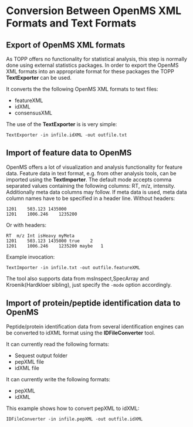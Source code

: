 Conversion Between OpenMS XML Formats and Text Formats
=====================================================

## Export of OpenMS XML formats

As TOPP offers no functionality for statistical analysis, this step is normally done using external statistics packages.
In order to export the OpenMS XML formats into an appropriate format for these packages the TOPP **TextExporter** can be
used.

It converts the the following OpenMS XML formats to text files:

- featureXML
- idXML
- consensusXML

The use of the **TextExporter** is is very simple:

`TextExporter -in infile.idXML -out outfile.txt`

## Import of feature data to OpenMS

OpenMS offers a lot of visualization and analysis functionality for feature data.
Feature data in text format, e.g. from other analysis tools, can be imported using the **TextImporter**. The default
mode accepts comma separated values containing the following columns: RT, m/z, intensity. Additionally meta data
columns may follow. If meta data is used, meta data column names have to be specified in a header line. Without headers:

```
1201	503.123	1435000
1201	1006.246	1235200
```

Or with headers:

```
RT	m/z	Int	isHeavy	myMeta
1201	503.123	1435000	true	2
1201	1006.246	1235200	maybe	1
```

Example invocation:

`TextImporter -in infile.txt -out outfile.featureXML`

The tool also supports data from msInspect,SpecArray and Kroenik(Hardkloer sibling), just specify the `-mode` option
accordingly.

## Import of protein/peptide identification data to OpenMS

Peptide/protein identification data from several identification engines can be converted to idXML format using the
**IDFileConverter** tool.

It can currently read the following formats:
- Sequest output folder
- pepXML file
- idXML file

It can currently write the following formats:

- pepXML
- idXML

This example shows how to convert pepXML to idXML:

`IDFileConverter -in infile.pepXML -out outfile.idXML`

